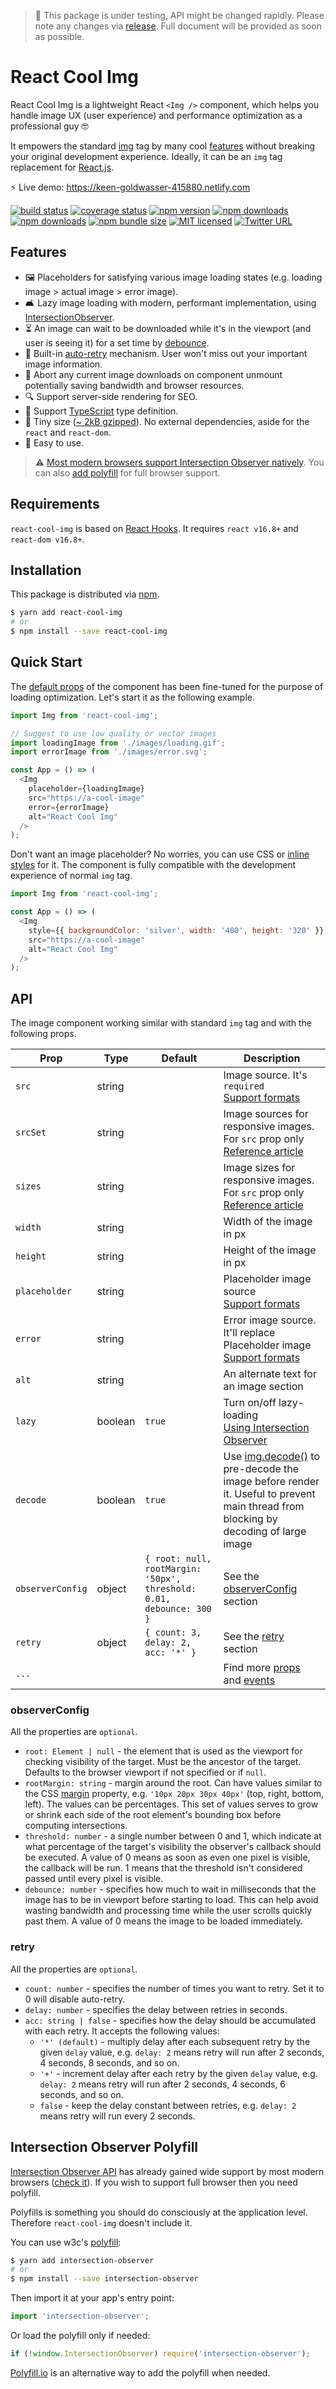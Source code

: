 > 🧪 This package is under testing, API might be changed rapidly. Please note any changes via [release](https://github.com/wellyshen/react-cool-img/releases). Full document will be provided as soon as possible.

# React Cool Img

React Cool Img is a lightweight React `<Img />` component, which helps you handle image UX (user experience) and performance optimization as a professional guy 🤓

It empowers the standard [img](https://developer.mozilla.org/en-US/docs/Web/HTML/Element/img) tag by many cool [features](#features) without breaking your original development experience. Ideally, it can be an `img` tag replacement for [React.js](https://reactjs.org).

⚡️ Live demo: https://keen-goldwasser-415880.netlify.com

[![build status](https://img.shields.io/travis/wellyshen/react-cool-img/master?style=flat-square)](https://travis-ci.org/wellyshen/react-cool-img)
[![coverage status](https://img.shields.io/coveralls/github/wellyshen/react-cool-img?style=flat-square)](https://coveralls.io/github/wellyshen/react-cool-img?branch=master)
[![npm version](https://img.shields.io/npm/v/react-cool-img?style=flat-square)](https://www.npmjs.com/package/react-cool-img)
[![npm downloads](https://img.shields.io/npm/dm/react-cool-img?style=flat-square)](https://www.npmjs.com/package/react-cool-img)
[![npm downloads](https://img.shields.io/npm/dt/react-cool-img?style=flat-square)](https://www.npmjs.com/package/react-cool-img)
[![npm bundle size](https://img.shields.io/bundlephobia/minzip/react-cool-img?style=flat-square)](https://bundlephobia.com/result?p=react-cool-img)
[![MIT licensed](https://img.shields.io/github/license/wellyshen/react-cool-img?style=flat-square)](https://raw.githubusercontent.com/wellyshen/react-cool-img/master/LICENSE)
[![Twitter URL](https://img.shields.io/twitter/url?style=social&url=https%3A%2F%2Fgithub.com%2Fwellyshen%2Freact-cool-img)](https://twitter.com/intent/tweet?text=With%20@React-Cool-Img,%20my%20web%20app%20becomes%20more%20powerful.%20Thanks,%20@Welly%20Shen%20🤩)

## Features

- 🖼 Placeholders for satisfying various image loading states (e.g. loading image > actual image > error image).
- 🛋 Lazy image loading with modern, performant implementation, using [IntersectionObserver](https://developer.mozilla.org/en-US/docs/Web/API/Intersection_Observer_API).
- ⏳ An image can wait to be downloaded while it's in the viewport (and user is seeing it) for a set time by [debounce](#observerconfig).
- 🤖 Built-in [auto-retry](#retry) mechanism. User won't miss out your important image information.
- 🚫 Abort any current image downloads on component unmount potentially saving bandwidth and browser resources.
- 🔍 Support server-side rendering for SEO.
- 📜 Support [TypeScript](https://www.typescriptlang.org) type definition.
- 🦠 Tiny size ([~ 2kB gzipped](https://bundlephobia.com/result?p=react-cool-img)). No external dependencies, aside for the `react` and `react-dom`.
- 🔧 Easy to use.

> ⚠️ [Most modern browsers support Intersection Observer natively](https://caniuse.com/#feat=intersectionobserver). You can also [add polyfill](#intersectionobserver-polyfill) for full browser support.

## Requirements

`react-cool-img` is based on [React Hooks](https://reactjs.org/docs/hooks-intro.html). It requires `react v16.8+` and `react-dom v16.8+`.

## Installation

This package is distributed via [npm](https://www.npmjs.com/package/react-cool-img).

```sh
$ yarn add react-cool-img
# or
$ npm install --save react-cool-img
```

## Quick Start

The [default props](#api) of the component has been fine-tuned for the purpose of loading optimization. Let's start it as the following example.

```js
import Img from 'react-cool-img';

// Suggest to use low quality or vector images
import loadingImage from './images/loading.gif';
import errorImage from './images/error.svg';

const App = () => (
  <Img
    placeholder={loadingImage}
    src="https://a-cool-image"
    error={errorImage}
    alt="React Cool Img"
  />
);
```

Don't want an image placeholder? No worries, you can use CSS or [inline styles](https://reactjs.org/docs/dom-elements.html#style) for it. The component is fully compatible with the development experience of normal `img` tag.

```js
import Img from 'react-cool-img';

const App = () => (
  <Img
    style={{ backgroundColor: 'silver', width: '480', height: '320' }}
    src="https://a-cool-image"
    alt="React Cool Img"
  />
);
```

## API

The image component working similar with standard `img` tag and with the following props.

| Prop             | Type    | Default                                                              | Description                                                                                                                                                                                                   |
| ---------------- | ------- | -------------------------------------------------------------------- | ------------------------------------------------------------------------------------------------------------------------------------------------------------------------------------------------------------- |
| `src`            | string  |                                                                      | Image source. It's `required` <br />[Support formats](https://developer.mozilla.org/en-US/docs/Web/Media/Formats/Image_types)                                                                                 |
| `srcSet`         | string  |                                                                      | Image sources for responsive images. For `src` prop only <br />[Reference article](https://developer.mozilla.org/en-US/docs/Learn/HTML/Multimedia_and_embedding/Responsive_images)                            |
| `sizes`          | string  |                                                                      | Image sizes for responsive images. For `src` prop only <br />[Reference article](https://developer.mozilla.org/en-US/docs/Learn/HTML/Multimedia_and_embedding/Responsive_images)                              |
| `width`          | string  |                                                                      | Width of the image in px                                                                                                                                                                                      |
| `height`         | string  |                                                                      | Height of the image in px                                                                                                                                                                                     |
| `placeholder`    | string  |                                                                      | Placeholder image source <br />[Support formats](https://developer.mozilla.org/en-US/docs/Web/Media/Formats/Image_types)                                                                                      |
| `error`          | string  |                                                                      | Error image source. It'll replace Placeholder image <br />[Support formats](https://developer.mozilla.org/en-US/docs/Web/Media/Formats/Image_types)                                                           |
| `alt`            | string  |                                                                      | An alternate text for an image section                                                                                                                                                                        |
| `lazy`           | boolean | `true`                                                               | Turn on/off lazy-loading <br />[Using Intersection Observer](https://developer.mozilla.org/en-US/docs/Web/API/Intersection_Observer_API)                                                                      |
| `decode`         | boolean | `true`                                                               | Use [img.decode()](https://developer.mozilla.org/en-US/docs/Web/API/HTMLImageElement/decode) to pre-decode the image before render it. Useful to prevent main thread from blocking by decoding of large image |
| `observerConfig` | object  | `{ root: null, rootMargin: '50px', threshold: 0.01, debounce: 300 }` | See the [observerConfig](#observerconfig) section                                                                                                                                                             |
| `retry`          | object  | `{ count: 3, delay: 2, acc: '*' }`                                   | See the [retry](#retry) section                                                                                                                                                                               |
| `...`            |         |                                                                      | Find more [props](https://developer.mozilla.org/en-US/docs/Web/HTML/Element/img#Attributes) and [events](https://reactjs.org/docs/events.html#image-events)                                                   |

### observerConfig

All the properties are `optional`.

- `root: Element | null` - the element that is used as the viewport for checking visibility of the target. Must be the ancestor of the target. Defaults to the browser viewport if not specified or if `null`.
- `rootMargin: string` - margin around the root. Can have values similar to the CSS [margin](https://developer.mozilla.org/en-US/docs/Web/CSS/margin) property, e.g. `'10px 20px 30px 40px'` (top, right, bottom, left). The values can be percentages. This set of values serves to grow or shrink each side of the root element's bounding box before computing intersections.
- `threshold: number` - a single number between 0 and 1, which indicate at what percentage of the target's visibility the observer's callback should be executed. A value of 0 means as soon as even one pixel is visible, the callback will be run. 1 means that the threshold isn't considered passed until every pixel is visible.
- `debounce: number` - specifies how much to wait in milliseconds that the image has to be in viewport before starting to load. This can help avoid wasting bandwidth and processing time while the user scrolls quickly past them. A value of 0 means the image to be loaded immediately.

### retry

All the properties are `optional`.

- `count: number` - specifies the number of times you want to retry. Set it to 0 will disable auto-retry.
- `delay: number` - specifies the delay between retries in seconds.
- `acc: string | false` - specifies how the delay should be accumulated with each retry. It accepts the following values:
  - `'*' (default)` - multiply delay after each subsequent retry by the given `delay` value, e.g. `delay: 2` means retry will run after 2 seconds, 4 seconds, 8 seconds, and so on.
  - `'+'` - increment delay after each retry by the given `delay` value, e.g. `delay: 2` means retry will run after 2 seconds, 4 seconds, 6 seconds, and so on.
  - `false` - keep the delay constant between retries, e.g. `delay: 2` means retry will run every 2 seconds.

## Intersection Observer Polyfill

[Intersection Observer API](https://developer.mozilla.org/en-US/docs/Web/API/Intersection_Observer_API) has already gained wide support by most modern browsers ([check it](https://caniuse.com/#feat=intersectionobserver)). If you wish to support full browser then you need polyfill.

Polyfills is something you should do consciously at the application level. Therefore `react-cool-img` doesn't include it.

You can use w3c's [polyfill](https://www.npmjs.com/package/intersection-observer):

```sh
$ yarn add intersection-observer
# or
$ npm install --save intersection-observer
```

Then import it at your app's entry point:

```js
import 'intersection-observer';
```

Or load the polyfill only if needed:

```js
if (!window.IntersectionObserver) require('intersection-observer');
```

[Polyfill.io](https://polyfill.io/v3) is an alternative way to add the polyfill when needed.
